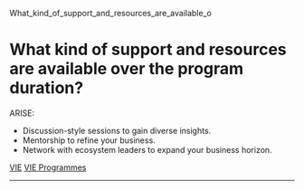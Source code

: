 What_kind_of_support_and_resources_are_available_o



What kind of support and resources are available over the program duration?
===========================================================================

ARISE:



* Discussion-style sessions to gain diverse insights.
* Mentorship to refine your business.
* Network with ecosystem leaders to expand your business horizon.

[VIE](https://www.sutd.edu.sg/tag/vie/) [VIE Programmes](https://www.sutd.edu.sg/tag/vie-programmes/)

---

